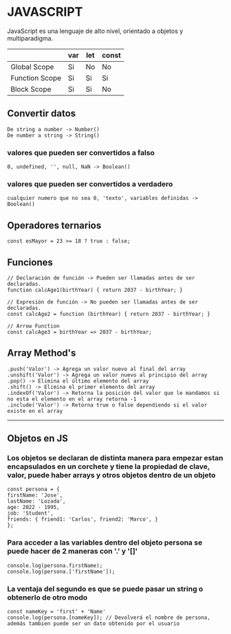 # JAVASCRIPT

JavaScript es una lenguaje de alto nivel, orientado a objetos y multiparadigma.

|                | var | let | const |
| -------------- | --- | --- | ----- |
| Global Scope   | Si  | No  | No    |
| Function Scope | Si  | Si  | Si    |
| Block Scope    | Si  | Si  | No    |

## Convertir datos
`De string a number -> Number()`  
`De number a string -> String()`

### valores que pueden ser convertidos a falso
`0, undefined, '', null, NaN -> Boolean()`

### valores que pueden ser convertidos a verdadero
`cualquier numero que no sea 0, 'texto', variables definidas -> Boolean()`

## Operadores ternarios
`const esMayor = 23 >= 18 ? true : false;`

## Funciones 
`// Declaración de función -> Pueden ser llamadas antes de ser declaradas.`  
`function calcAge1(birthYear) {
    return 2037 - birthYear;
}`

`// Expresión de función -> No pueden ser llamadas antes de ser declaradas.`  
`const calcAge2 = function (birthYear) {
    return 2037 - birthYear;
}`

`// Arrow Function`  
`const calcAge3 = birthYear => 2037 - birthYear;`

## Array Method's
`.push('Valor') -> Agrega un valor nuevo al final del array`  
`.unshift('Valor') -> Agrega un valor nuevo al principio del array`
`.pop() -> Elimina el último elemento del array`  
`.shift() -> Elimina el primer elemento del array`  
`.indexOf('Valor') -> Retorna la posición del valor que le mandamos si no esta el elemento en el array retorna -1`  
`.include('Valor') -> Retorna true o false dependiendo si el valor existe en el array`
____________________________________________
## Objetos en JS
### Los objetos se declaran de distinta manera para empezar estan encapsulados en un corchete y tiene la propiedad de clave, valor, puede haber arrays y otros objetos dentro de un objeto
`const persona = {`  
    `firstName: 'Jose',`  
    `lastName: 'Lozada',`  
    `age: 2022 - 1995,`   
    `job: 'Student',`   
    `friends: {
        friend1: 'Carlos',
        friend2: 'Marco',
    }`   
`};`

### Para acceder a las variables dentro del objeto persona se puede hacer de 2 maneras con '.' y '[]'
`console.log(persona.firstName);`  
`console.log(persona.['firstName']);`  
### La ventaja del segundo es que se puede pasar un string o obtenerlo de otro modo
`const nameKey = 'first' + 'Name'`   
`console.log(persona.[nameKey]); // Devolverá el nombre de persona, además tambien puede ser un dato obtenido por el usuario`  




